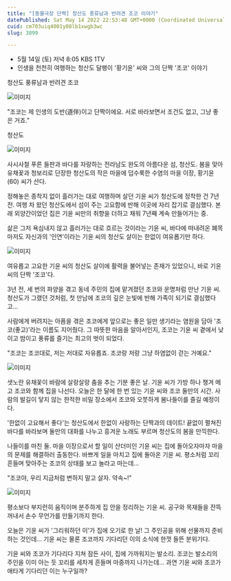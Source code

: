```yaml
---
title: "[동물극장 단짝] 청산도 풍류남과 반려견 조코 이야기"
datePublished: Sat May 14 2022 22:53:48 GMT+0000 (Coordinated Universal Time)
cuid: cm703uiq4001y08lb1xwgb3wc
slug: 3899

---
```



- 5월 14일 (토) 저녁 8:05 KBS 1TV
- 인생을 천천히 여행하는 청산도 달팽이 '황기윤' 씨와 그의 단짝 '조코' 이야기

청산도 풍류남과 반려견 조코

![이미지](https://cdn.hashnode.com/res/hashnode/image/upload/v1739255538907/fd4ef9ac-6428-4de1-8c12-83a4043533b8.jpeg)

"조코는 제 인생의 도반(道伴)이고 단짝이에요. 서로 바라보면서 조건도 없고, 그냥 좋은 거죠."

청산도

![이미지](https://cdn.hashnode.com/res/hashnode/image/upload/v1739255540986/e12ae016-228d-4bd7-a6c7-d85017e0c751.jpeg)

사시사철 푸른 들판과 바다를 자랑하는 전라남도 완도의 아름다운 섬, 청산도. 봄을 맞아 유채꽃과 청보리로 단장한 청산도의 작은 마을에 덥수룩한 수염의 마을 이장, 황기윤(60) 씨가 산다.

정해놓은 종착지 없이 흘러가는 대로 여행하며 살던 기윤 씨가 청산도에 정착한 건 7년 전. 여행 차 왔던 청산도에서 섬이 주는 고요함에 반해 이곳에 자리 잡기로 결심했다. 본래 외양간이었던 집은 기윤 씨만의 취향을 더하고 채워 7년째 계속 만들어가는 중.

삶은 그저 욕심내지 않고 흘러가는 대로 흐르는 것이라는 기윤 씨, 바다에 떠내려온 폐목마저도 자신과의 '인연'이라는 기윤 씨의 청산도 살이는 한없이 여유롭기만 하다.

![이미지](https://cdn.hashnode.com/res/hashnode/image/upload/v1739255543433/3a458f73-c14a-48a0-a594-6f43466cc417.jpeg)

여유롭고 고요한 기윤 씨의 청산도 살이에 활력을 불어넣는 존재가 있었으니, 바로 기윤 씨의 단짝 '조코'다.

3년 전, 세 번의 파양을 겪고 동네 주민의 집에 맡겨졌던 조코와 운명처럼 만난 기윤 씨. 청산도가 그랬던 것처럼, 첫 만남에 조코의 깊은 눈빛에 반해 가족이 되기로 결심했다고...

사람에게 버려지는 아픔을 겪은 조코에게 앞으로는 좋은 일만 생기라는 염원을 담아 '조코(좋고)'라는 이름도 지어줬다. 그 따뜻한 마음을 알아서인지, 조코는 기윤 씨 곁에서 낮이고 밤이고 풍류를 즐기는 최고의 벗이 되었다.

"조코는 조코대로, 저는 저대로 자유롭죠. 조코랑 저랑 그냥 하염없이 걷는 거예요."

![이미지](https://cdn.hashnode.com/res/hashnode/image/upload/v1739255545340/ea3698a8-1b24-4f8e-a48a-fda7325d187a.jpeg)

샛노란 유채꽃이 바람에 살랑살랑 춤을 추는 기분 좋은 날. 기윤 씨가 가방 하나 챙겨 메고 조코와 함께 집을 나선다. 오늘은 한 달에 한 번 있는 기윤 씨와 조코 둘만의 시간. 사람의 발길이 닿지 않는 한적한 비밀 장소에서 조코와 오붓하게 봄나들이를 즐길 예정이다.

'한없이 고요해서 좋다'는 청산도에서 한없이 사랑하는 단짝과의 데이트! 끝없이 펼쳐진 바다를 바라보며 둘만의 대화를 나누고 흥겨운 노래도 부르며 청산도의 봄을 만끽한다.

나들이를 마친 둘. 마을 이장으로서 할 일이 산더미인 기윤 씨는 집에 돌아오자마자 마을의 문제를 해결하러 출동한다. 바쁘게 일을 마치고 집에 돌아온 기윤 씨. 평소처럼 꼬리 흔들며 맞아주는 조코의 상태를 보고 놀라고 마는데...

"조코야, 우리 지금처럼 변하지 말고 살자. 약속~!"

![이미지](https://cdn.hashnode.com/res/hashnode/image/upload/v1739255547746/bfd7bae5-815e-48ca-a853-4090d022eb3b.jpeg)

평소보다 부지런히 움직이며 분주하게 집 안을 정리하는 기윤 씨. 공구와 목재들을 잔뜩 꺼내서 손수 무언가를 만들기까지 한다.

오늘은 기윤 씨가 '그리워하던 이'가 집에 오기로 한 날! 그 주인공을 위해 선물까지 준비하는 것인데... 기윤 씨는 물론 조코까지 기다리던 이의 소식에 한껏 들뜬 분위기다.

기윤 씨와 조코가 기다리다 지쳐 잠든 사이, 집에 가까워지는 발소리. 조코는 발소리의 주인을 이미 아는 듯 꼬리를 세차게 흔들며 마중까지 나가는데... 과연 기윤 씨와 조코가 애타게 기다리던 이는 누구일까?